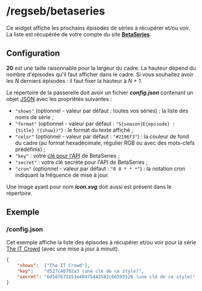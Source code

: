 # /regseb/betaseries

Ce widget affiche les prochains épisodes de séries à récupérer et/ou voir. La
liste est récupérée de votre compte du site
**[BetaSeries](//www.betaseries.com/)**.

## Configuration

**20** est une taille raisonnable pour la largeur du cadre. La hauteur dépend
du nombre d'épisodes qu'il faut afficher dans le cadre. Si vous souhaitez avoir
les *N* derniers épisodes : il faut fixer la hauteur à *N + 1*.

Le répertoire de la passerelle doit avoir un fichier ***config.json***
contenant un objet [JSON](http://www.json.org "JavaScript Object Notation")
avec les propriétés suivantes :

- `"shows"` (optionnel - valeur par défaut : toutes vos séries) : la liste des
  noms de série ;
- `"format"` (optionnel - valeur par défaut :
  `"S{season}E{episode} : {title} ({show})"`) : le format du texte affiché ;
- `"color"` (optionnel - valeur par défaut : `"#2196f3"`) : la couleur de fond
  du cadre (au format hexadécimale, régulier RGB ou avec des mots-clefs
  prédéfinis) ;
- `"key"` : votre [clé pour l'API](//www.betaseries.com/api/) de BetaSeries ;
- `"secret"` : votre clé secrète pour l'API de BetaSeries ;
- `"cron"` (optionnel - valeur par défaut : `"0 0 * * *"`) : la notation cron
  indiquant la fréquence de mise à jour.

Une image ayant pour nom ***icon.svg*** doit aussi est présent dans le
répertoire.

## Exemple

### /config.json

Cet exemple affiche la liste des épisodes à récupérer et/ou voir pour la série
[The IT Crowd](//www.betaseries.com/serie/itcrowd) (avec une mise à jour à
minuit).

```JSON
{
    "shows":  ["The IT Crowd"],
    "key":    "d527c40702a3 (une clé de ce style)",
    "secret": "6d587671253e40475442502c66593526 (une clé de ce style)"
}
```
